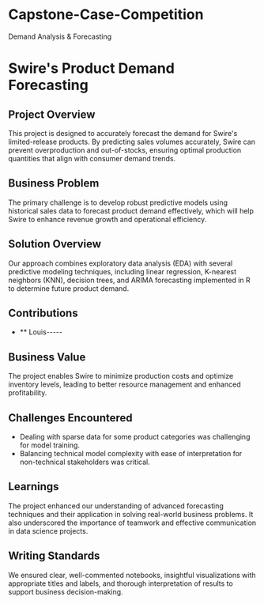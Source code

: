 # Capstone-Case-Competition
Demand Analysis &amp; Forecasting

# Swire's Product Demand Forecasting

## Project Overview
This project is designed to accurately forecast the demand for Swire's limited-release products. By predicting sales volumes accurately, Swire can prevent overproduction and out-of-stocks, ensuring optimal production quantities that align with consumer demand trends.

## Business Problem
The primary challenge is to develop robust predictive models using historical sales data to forecast product demand effectively, which will help Swire to enhance revenue growth and operational efficiency.

## Solution Overview
Our approach combines exploratory data analysis (EDA) with several predictive modeling techniques, including linear regression, K-nearest neighbors (KNN), decision trees, and ARIMA forecasting implemented in R to determine future product demand.

## Contributions
- ** Louis-----

## Business Value
The project enables Swire to minimize production costs and optimize inventory levels, leading to better resource management and enhanced profitability.

## Challenges Encountered
- Dealing with sparse data for some product categories was challenging for model training.
- Balancing technical model complexity with ease of interpretation for non-technical stakeholders was critical.

## Learnings
The project enhanced our understanding of advanced forecasting techniques and their application in solving real-world business problems. It also underscored the importance of teamwork and effective communication in data science projects.

## Writing Standards
We ensured clear, well-commented notebooks, insightful visualizations with appropriate titles and labels, and thorough interpretation of results to support business decision-making.

